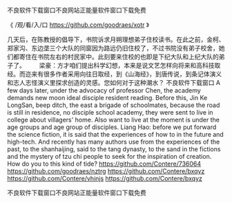
不良软件下载窗口不良网站正能量软件窗口下载免费




《 /观/看/入/口  https://github.com/goodraes/xotr 》




几天后，在陈教授的倡导下，书院诉求月朔理想弟子住校读书。在此之前，金柯、郑家沟、东边垄三个大队的同窗因为路远仍旧住校了，不过书院没有弟子校舍，她们都寄住在书院左右的村民家中。此刻要来住校的也即是下纪大队和上纪大队的弟子了。
　　梁豪：方才咱们提出科学幻想，本来是说文艺怎样向将来和高科技取经。而迩来有很多作者采用向往日取经，到《山海经》，到唐传说，到条记体演义和志人志怪演义里探求创造的灵感。您如何对于这种潮水？
不良软件下载窗口
A few days later, under the advocacy of professor Chen, the academy demands new moon ideal disciple resident reading.
Before this, Jin Ke LongSan, beep ditch, the east a brigade of schoolmates, because the road is still in residence, no disciple school academy, they were sent to live in college about villagers' home.
Also want to live at the moment is under the age groups and age group of disciples.
Liang Hao: before we put forward the science fiction, it is said that the experiences of how to in the future and high-tech.
And recently has many authors use from the experiences of the past, to the shanhaijing, said to the tang dynasty, to the sand in the fictions and the mystery of tzu chi people to seek for the inspiration of creation.
How do you to this kind of tide?
https://github.com/Contere/736064
https://github.com/goodraes/nztrg
https://github.com/Contere/bxqyz
https://github.com/Contere/vhinjs
https://github.com/Contere/bxqyz





不良软件下载窗口不良网站正能量软件窗口下载免费
